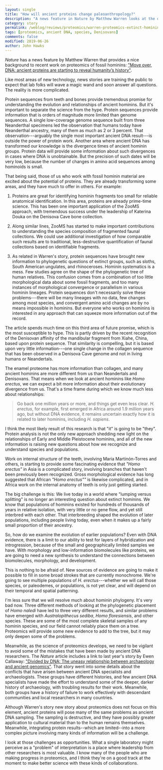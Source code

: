 ```yaml
---
layout: single
title: "How will ancient proteins change paleoanthropology?"
description: "A news feature in Nature by Matthew Warren looks at the developing science of ancient proteomics"
category: story
permalink: /weblog/reviews/proteomics/warren-proteomics-extinct-hominins-2019.html
tags: [proteomics, ancient DNA, species, Denisovans]
comments: false
modified: 2019-06-26
author: John Hawks
---
```


<em>Nature</em> has a news feature by Matthew Warren that provides a nice background to recent work on proteomics of fossil hominins: <a href="https://www.nature.com/articles/d41586-019-01986-x">"Move over, DNA: ancient proteins are starting to reveal humanity’s history"</a>.

Like most areas of new technology, news stories are training the public to expect that lab folks will wave a magic wand and soon answer all questions. The reality is more complicated.

Protein sequences from teeth and bones provide tremendous promise for understanding the evolution and relationships of ancient hominins. But it's important to separate the science from the hype. Protein sequences provide information that is orders of magnitude more limited than genome sequences. A single low-coverage genome sequence built from three Neanderthal specimens led the observation that humans today have Neanderthal ancestry, many of them as much as 2 or 3 percent. That observation---arguably the single most important ancient DNA result---is outside the power of protein work. Another area where ancient DNA has transformed our knowledge is the divergence times of ancient hominin groups. Protein data will provide some information about such divergences in cases where DNA is unobtainable. But the precision of such dates will be very low, because the number of changes in amino acid sequences among hominoids is small.

That being said, those of us who work with fossil hominin material are excited about the potential of proteins. They are already transforming some areas, and they have much to offer in others. For example:

1. Proteins are great for identifying hominin fragments too small for reliable anatomical identification. In this area, proteins are already prime-time science. This has been one important application of the ZooMS approach, with tremendous success under the leadership of Katerina Douka on the Denisova Cave bone collection.

2. Along similar lines, ZooMS has started to make important contributions to understanding the species composition of fragmented faunal collections. We could use additional investigation of how comparable such results are to traditional, less-destructive quantification of faunal collections based on identifiable fragments.

3. As related in Warren's story, protein sequences have brought new information to phylogenetic questions of extinct groups, such as sloths, South American ungulates, and rhinoceroses. Hominin systematics is a mess. Few studies agree on the shape of the phylogenetic tree of human relatives. This confusion comes from a combination of too little morphological data about some fossil fragments, and too many instances of morphological convergence or parallelism in various hominin lineages. Protein sequences don't necessarily solve these problems---there will be many lineages with no data, few changes among most species, and convergent amino acid changes are by no means impossible in hominins. But everyone who works on hominins is interested in any approach that can squeeze more information out of the record.

The article spends much time on this third area of future promise, which is the most susceptible to hype. This is partly driven by the recent recognition of the Denisovan affinity of the mandibular fragment from Xiahe, China, based upon protein sequence. That similarity is compelling, but it is based upon very little information---one single change in the collagen sequence that has been observed in a Denisova Cave genome and not in living humans or Neandertals.

The enamel proteome has more information than collagen, and many ancient hominins are more different from us than Neandertals and Denisovans. That means when we look at ancient hominins like <em>Homo erectus</em>, we can expect a bit more information about their evolutionary divergence from us. That's a time frame during which we know much less about relationships:

<blockquote>Go back one million years or more, and things get even less clear. <em>H. erectus</em>, for example, first emerged in Africa around 1.9 million years ago, but without DNA evidence, it remains uncertain exactly how it is related to later hominins, including <em>H. sapiens</em>.</blockquote>

I think the most likely result of this research is that "it" is going to be "they". Protein analysis is not the only new approach shedding new light on the relationships of Early and Middle Pleistocene hominins, and all of the new information is raising new questions about how we recognize and understand species and populations.

Work on internal structure of the teeth, involving Maria Martinón-Torres and others, is starting to provide some fascinating evidence that <em>"Homo erectus"</em> in Asia is a complicated story, involving branches that haven't been previously been recognized. Gross morphological evidence has long suggested that African <em>"Homo erectus""</em> is likewise complicated, and in Africa work on the internal anatomy of teeth is only just getting started.

The big challenge is this: We live today in a world where "lumping versus splitting" is no longer an interesting question about extinct hominins. We know that populations of hominins existed for hundreds of thousands of years in relative isolation, with very little or no gene flow, and yet still interbred with each other. That interbreeding shaped the evolution of later populations, including people living today, even when it makes up a fairly small proportion of their ancestry.

So, how do we examine the evolution of earlier populations? Even with DNA evidence, there is a limit to our ability to test for layers of hybridization and introgression, because of the small and geographically limited samples we have. With morphology and low-information biomolecules like proteins, we are going to need a new synthesis to understand the connections between biomolecules, morphology, and development.

This is nothing to be afraid of. New sources of evidence are going to make it possible to fill in some broad strokes that are currently monochrome. We're going to see multiple populations of <em>H. erectus</em>---whether we will call those species, or paleodemes, or populations, is not yet clear, and will depend on their temporal and spatial patterning.

I'm less sure that we will resolve much about hominin phylogeny. It's very bad now. Three different methods of looking at the phylogenetic placement of <em>Homo naledi</em> have led to three very different results, and similar problems have emerged with <em>Australopithecus sediba</em>, <em>Homo floresiensis</em>, and other species. These are some of the most complete skeletal samples of any hominin species, and our field cannot reliably place them on a tree. Proteomics will provide some new evidence to add to the tree, but it may only deepen some of the problems.

Meanwhile, as the science of proteomics develops, we need to be vigilant to avoid some of the mistakes that have been made by ancient DNA researchers. The <em>Nature</em> article includes a link to last year's story by Ewen Callaway: <a href="https://www.nature.com/articles/d41586-018-03773-6">"Divided by DNA: The uneasy relationship between archaeology and ancient genomics"</a>. That story went into some details about the conflicts that have arisen between ancient DNA specialists and archaeologists. These groups have different histories, and few ancient DNA specialists have made the effort to understand some of the deeper, darker history of archaeology, with troubling results for their work. Meanwhile, both groups have a history of failure to work effectively with descendant communities and local researchers in many countries.

Although Warren's story new story about proteomics does not focus on this element, ancient proteins will pose many of the same problems as ancient DNA sampling. The sampling is destructive, and they have possibly greater application to cultural material than to the human remains themselves. Meanwhile, integrating protein results--which are limited--into a more complex picture involving many kinds of information will be a challenge.

I look at those challenges as opportunities. What a single laboratory might perceive as a "problem" of interpretation is a place where leadership from other researchers is most valuable. I know many of the people who are making progress in proteomics, and I think they're on a good track at the moment to make better science with these kinds of collaborations.

